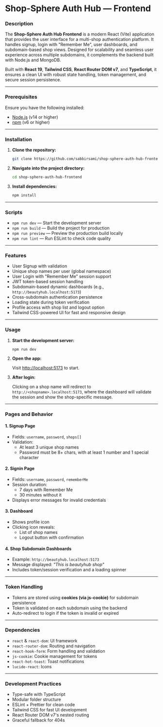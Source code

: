 # Shop-Sphere Auth Hub — Frontend

### Description

The **Shop-Sphere Auth Hub Frontend** is a modern React (Vite) application that provides the user interface for a multi-shop authentication platform. It handles signup, login with "Remember Me", user dashboards, and subdomain-based shop views. Designed for scalability and seamless user experience across multiple subdomains, it complements the backend built with Node.js and MongoDB.

Built with **React 19**, **Tailwind CSS**, **React Router DOM v7**, and **TypeScript**, it ensures a clean UI with robust state handling, token management, and secure session persistence.

---

### Prerequisites

Ensure you have the following installed:

- [Node.js](https://nodejs.org/) (v14 or higher)
- [npm](https://www.npmjs.com/) (v6 or higher)

---

### Installation

1. **Clone the repository:**

   ```bash
   git clone https://github.com/sabbirsami/shop-sphere-auth-hub-frontend
   ```

2. **Navigate into the project directory:**

   ```bash
   cd shop-sphere-auth-hub-frontend
   ```

3. **Install dependencies:**

   ```bash
   npm install
   ```

---

### Scripts

- `npm run dev` — Start the development server
- `npm run build` — Build the project for production
- `npm run preview` — Preview the production build locally
- `npm run lint` — Run ESLint to check code quality

---

### Features

- User Signup with validation
- Unique shop names per user (global namespace)
- User Login with "Remember Me" session support
- JWT token-based session handling
- Subdomain-based dynamic dashboards (e.g., `http://beautyhub.localhost:5173`)
- Cross-subdomain authentication persistence
- Loading state during token verification
- Profile access with shop list and logout option
- Tailwind CSS-powered UI for fast and responsive design

---

### Usage

1. **Start the development server:**

   ```bash
   npm run dev
   ```

2. **Open the app:**

   Visit [http://localhost:5173](http://localhost:5173) to start.

3. **After login:**

   Clicking on a shop name will redirect to `http://<shopname>.localhost:5173`, where the dashboard will validate the session and show the shop-specific message.

---

### Pages and Behavior

#### 1. **Signup Page**

- Fields: `username`, `password`, `shops[]`
- Validation:
  - At least 3 unique shop names
  - Password must be 8+ chars, with at least 1 number and 1 special character

#### 2. **Signin Page**

- Fields: `username`, `password`, `rememberMe`
- Session duration:
  - 7 days with Remember Me
  - 30 minutes without it
- Displays error messages for invalid credentials

#### 3. **Dashboard**

- Shows profile icon
- Clicking icon reveals:
  - List of shop names
  - Logout button with confirmation

#### 4. **Shop Subdomain Dashboards**

- Example: `http://beautyhub.localhost:5173`
- Message displayed: _"This is beautyhub shop"_
- Includes token/session verification and a loading spinner

---

### Token Handling

- Tokens are stored using **cookies (via js-cookie)** for subdomain persistence
- Token is validated on each subdomain using the backend
- Auto-redirect to login if the token is invalid or expired

---

### Dependencies

- `react` & `react-dom`: UI framework
- `react-router-dom`: Routing and navigation
- `react-hook-form`: Form handling and validation
- `js-cookie`: Cookie management for tokens
- `react-hot-toast`: Toast notifications
- `lucide-react`: Icons

---

### Development Practices

- Type-safe with TypeScript
- Modular folder structure
- ESLint + Prettier for clean code
- Tailwind CSS for fast UI development
- React Router DOM v7's nested routing
- Graceful fallback for 404s
